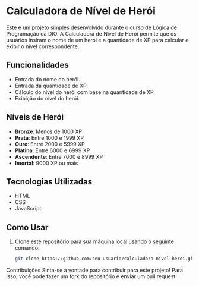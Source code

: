 # Calculadora de Nível de Herói

Este é um projeto simples desenvolvido durante o curso de Lógica de Programação da DIO. A Calculadora de Nível de Herói permite que os usuários insiram o nome de um herói e a quantidade de XP para calcular e exibir o nível correspondente.

## Funcionalidades

- Entrada do nome do herói.
- Entrada da quantidade de XP.
- Cálculo do nível do herói com base na quantidade de XP.
- Exibição do nível do herói.

## Níveis de Herói

- **Bronze**: Menos de 1000 XP
- **Prata**: Entre 1000 e 1999 XP
- **Ouro**: Entre 2000 e 5999 XP
- **Platina**: Entre 6000 e 6999 XP
- **Ascendente**: Entre 7000 e 8999 XP
- **Imortal**: 9000 XP ou mais

## Tecnologias Utilizadas

- HTML
- CSS
- JavaScript

## Como Usar

1. Clone este repositório para sua máquina local usando o seguinte comando:

   ```bash
   git clone https://github.com/seu-usuario/calculadora-nivel-heroi.git

Contribuições
Sinta-se à vontade para contribuir para este projeto! Para isso, você pode fazer um fork do repositório e enviar um pull request.





   

